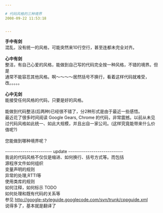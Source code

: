 ```yaml
---

# 代码风格的三种境界
2008-09-22 11:53:18


---
```



<span style="font-weight: bold;">手中有剑</span><br />
混乱，没有统一的风格，可能突然来10行空行，甚至连都未完全对齐。<br />
<br />
<span style="font-weight: bold;">心中有剑</span><br />
整洁，有自己心爱的风格，能做到自己写的代码完全按一种风格，不错的境界。但是<br />
通常不能容忍其他风格。啊～～～～居然括号不换行，看着这样代码就难受，改。。。。。<br />
<br />
<span style="font-weight: bold;">心中无剑</span><br />
能接受任何风格的代码，只要是好的风格。<br />
<br />
能做到代码整洁(后两种)已经很不错了，分2种形式是由于最近一些感悟。<br />
最近花了很多时间阅读 Google Gears, Chrome 的代码，非常震撼。以前从未见过代码风格如此统一、如此大规模，并且出自一家公司。(这样究竟能带来什么价值呢?)<br />
<br />
您能做到哪种境界呢？<br />
<br />
------------------------ update ----------------------------<br />
我说的代码风格不仅仅是缩进、如何换行、括号方式等。而包括<br />
源程序文件如何组织<br />
变量声明的规则<br />
异常的处理,RTTI等<br />
使用类库的规则<br />
如何注释，如何标示 TODO<br />
如何处理和既有代码的关系等<br />
参见 http://google-styleguide.googlecode.com/svn/trunk/cppguide.xml<br />
说得多了，基本就是翻译了<br />
